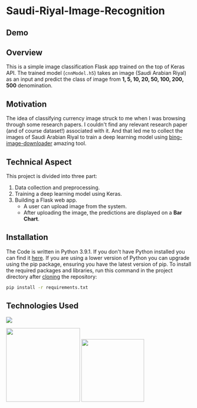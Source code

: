 # Saudi-Riyal-Image-Recognition


## Demo


## Overview
This is a simple image classification Flask app trained on the top of Keras API. The trained model (`cnnModel.h5`) takes an image (Saudi Arabian Riyal) as an input and predict the class of image from __1, 5, 10, 20, 50, 100, 200, 500__ denomination.

## Motivation
 The idea of classifying currency image struck to me when I was browsing through some research papers. I couldn't find any relevant research paper (and of course dataset!) associated with it. And that led me to collect the images of Saudi Arabian Riyal to train a deep learning model using [bing-image-downloader](https://pypi.org/project/bing-image-downloader/) amazing tool.

## Technical Aspect
This project is divided into three part:
1. Data collection and preprocessing.
2. Training a deep learning model using Keras.
3. Building a Flask web app.
    - A user can upload image from the system.
    - After uploading the image, the predictions are displayed on a __Bar Chart__.

## Installation
The Code is written in Python 3.9.1. If you don't have Python installed you can find it [here](https://www.python.org/downloads/). If you are using a lower version of Python you can upgrade using the pip package, ensuring you have the latest version of pip. To install the required packages and libraries, run this command in the project directory after [cloning](https://www.howtogeek.com/451360/how-to-clone-a-github-repository/) the repository:
```bash
pip install -r requirements.txt
```

## Technologies Used

![](https://forthebadge.com/images/badges/made-with-python.svg)

[<img target="_blank" src="https://keras.io/img/logo.png" width=200>](https://keras.io/) [<img target="_blank" src="https://flask.palletsprojects.com/en/1.1.x/_images/flask-logo.png" width=170>](https://flask.palletsprojects.com/en/1.1.x/) 
